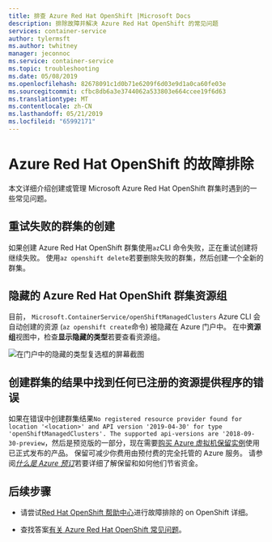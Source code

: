 ```yaml
---
title: 排查 Azure Red Hat OpenShift |Microsoft Docs
description: 排除故障并解决 Azure Red Hat OpenShift 的常见问题
services: container-service
author: tylermsft
ms.author: twhitney
manager: jeconnoc
ms.service: container-service
ms.topic: troubleshooting
ms.date: 05/08/2019
ms.openlocfilehash: 82678091c1d0b71e6209f6d03e9d1a0ca60fe03e
ms.sourcegitcommit: cfbc8db6a3e3744062a533803e664ccee19f6d63
ms.translationtype: MT
ms.contentlocale: zh-CN
ms.lasthandoff: 05/21/2019
ms.locfileid: "65992171"
---
```

# <a name="troubleshooting-for-azure-red-hat-openshift"></a>Azure Red Hat OpenShift 的故障排除

本文详细介绍创建或管理 Microsoft Azure Red Hat OpenShift 群集时遇到的一些常见问题。

## <a name="retrying-the-creation-of-a-failed-cluster"></a>重试失败的群集的创建

如果创建 Azure Red Hat OpenShift 群集使用`az`CLI 命令失败，正在重试创建将继续失败。
使用`az openshift delete`若要删除失败的群集，然后创建一个全新的群集。

## <a name="hidden-azure-red-hat-openshift-cluster-resource-group"></a>隐藏的 Azure Red Hat OpenShift 群集资源组

目前， `Microsoft.ContainerService/openShiftManagedClusters` Azure CLI 会自动创建的资源 (`az openshift create`命令) 被隐藏在 Azure 门户中。 在中**资源组**视图中，检查**显示隐藏的类型**若要查看资源组。

![在门户中的隐藏的类型复选框的屏幕截图](./media/aro-portal-hidden-type.png)

## <a name="creating-a-cluster-results-in-error-that-no-registered-resource-provider-found"></a>创建群集的结果中找到任何已注册的资源提供程序的错误

如果在错误中创建群集结果`No registered resource provider found for location '<location>' and API version '2019-04-30' for type 'openShiftManagedClusters'. The supported api-versions are '2018-09-30-preview`，然后是预览版的一部分，现在需要[购买 Azure 虚拟机保留实例](https://aka.ms/openshift/buy)使用已正式发布的产品。 保留可减少你费用由预付费的完全托管的 Azure 服务。 请参阅[*什么是 Azure 预订*](https://docs.microsoft.com/azure/billing/billing-save-compute-costs-reservations)若要详细了解保留和如何他们节省资金。

## <a name="next-steps"></a>后续步骤

- 请尝试[Red Hat OpenShift 帮助中心](https://help.openshift.com/)进行故障排除的 on OpenShift 详细。

- 查找答案[有关 Azure Red Hat OpenShift 常见问题](openshift-faq.md)。

